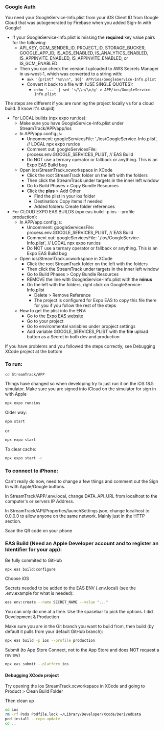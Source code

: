### Google Auth
You need your GoogleService-Info.plist from your iOS Client ID from Google Cloud that was autogenerated by Firebase when you added Sign-In with Google!
* If your GoogleService-Info.plist is missing the **required** key value pairs for the following:
    * API_KEY, GCM_SENDER_ID, PROJECT_ID, STORAGE_BUCKER, GOOGLE_APP_ID, IS_ADS_ENABLED, IS_ANALYTICS_ENABLED, IS_APPINVITE_ENABLED, IS_APPINVITE_ENABLED, or IS_GCM_ENABLED
    * Then you can check the version I uploaded to AWS Secrets Manager in us-west-1, which was converted to a string with:
        * ```awk '{printf "%s\\n", $0}' APP/ios/GoogleService-Info.plist```
        * Convert it back to a file with (USE SINGLE QUOTES):
            * ```echo '...' | sed 's/\\n/\n/g' > APP/ios/GoogleService-Info.plist```

The steps are different if you are running the project locally vs for a cloud build. (I know it's stupid)

* For LOCAL builds (npx expo run:ios):
    * Make sure you have GoogleService-Info.plist under StreamTrack/APP/app/ios
    * In APP/app.config.js:
        * Uncomment: googleServicesFile: './ios/GoogleService-Info.plist', // LOCAL npx expo run:ios
        * Comment out: googleServicesFile: process.env.GOOGLE_SERVICES_PLIST, // EAS Build
        * Do NOT use a ternary operator or fallback or anything. This is an Expo EAS Build bug 
    * Open ios/StreamTrack.xcworkspace in XCode
        * Click the root StreamTrack folder on the left with the folders
        * Then click the StreamTrack under targets in the inner left window
        * Go to Build Phases > Copy Bundle Resources
        * Click the **plus** > Add Other
            * Find the plist in your ios folder
            * Destination: Copy items if needed
            * Added folders: Create folder references
* For CLOUD EXPO EAS BUILDS (npx eas build -p ios --profile production):
    * In APP/app.config.js:
        * Uncomment: googleServicesFile: process.env.GOOGLE_SERVICES_PLIST, // EAS Build
        * Comment out: googleServicesFile: './ios/GoogleService-Info.plist', // LOCAL npx expo run:ios
        * Do NOT use a ternary operator or fallback or anything. This is an Expo EAS Build bug
    * Open ios/StreamTrack.xcworkspace in XCode
        * Click the root StreamTrack folder on the left with the folders
        * Then click the StreamTrack under targets in the inner left window
        * Go to Build Phases > Copy Bundle Resources
        * REMOVE the line with GoogleService-Info.plist with the **minus**
        * On the left with the folders, right click on GoogleService-Info.plist
            * Delete > Remove Reference
            * The project is configured for Expo EAS to copy this file there for you if you follow the rest of the steps
    * How to get the plist into the ENV:
        * Go to the [Expo EAS website](https://expo.dev)
        * Go to your project
        * Go to environmental variables under propject settings
        * Add variable GOOGLE_SERVICES_PLIST with the **file** upload button as a Secret in both dev and production

If you have problems and you followed the steps correctly, see Debugging XCode project at the bottom

### To run:
```sh
cd StreamTrack/APP
```

Things have changed so when developing try to just run it on the iOS 18.5 simulator.
Make sure you are signed into iCloud on the simulator for sign in with Apple
```sh
npx expo run:ios
```

Older way:
```sh
npm start
```

or
```sh
npx expo start
```

To clear cache:
```sh
npx expo start -c
```

### To connect to iPhone:

Can't really do now, need to change a few things and comment out the Sign In with Apple/Google buttons.

In StreamTrack/APP/.env.local, change DATA_API_URL from localhost to the computer's or servers IP Address.

In StreamTrack/API/Properties/launchSettings.json, change localhost to 0.0.0.0 to allow anyone on the same network. Mainly just in the HTTP section.

Scan the QR code on your phone


### EAS Build (Need an Apple Developer account and to register an Identifier for your app):

Be fully commited to GitHub
```sh
npx eas build:configure
```

Choose iOS

Secrets needed to be added to the EAS ENV (.env.local) (see the .env.example for what is needed):
```sh
eas env:create --name SECRET_NAME --value "..."
```
You can only do one at a time. Use the spacebar to pick the options. I did Development & Production


Make sure you are in the Git branch you want to build from, then build (by default it pulls from your default GitHub branch):
```sh
npx eas build -p ios --profile production
```

Submit (to App Store Connect, not to the App Store and does NOT request a review)
```sh
npx eas submit --platform ios
```

#### Debugging XCode project

Try opening the ios StreamTrack.xcworkspace in XCode and going to Product > Clean Build Folder

Then clean up
```sh
cd ios
rm -rf Pods Podfile.lock ~/Library/Developer/Xcode/DerivedData
pod install --repo-update
cd ..
```